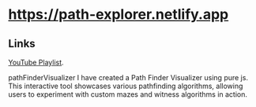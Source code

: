 # https://path-explorer.netlify.app
## Links
[YouTube Playlist](https://www.youtube.com/watch?v=Oaf9mR9oDT8&list=PLZ92O1inS6VmlSaCzdxm5_Jf2IyJesCF4&pp=iAQB).

pathFinderVisualizer
I have created a Path Finder Visualizer using pure js. This interactive tool showcases various pathfinding algorithms, allowing users to experiment with custom mazes and witness algorithms in action.

